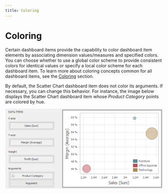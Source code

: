 ```yaml
---
title: Coloring
---
```

# Coloring
Certain dashboard items provide the capability to color dashboard item elements by associating dimension values/measures and specified colors. You can choose whether to use a global color scheme to provide consistent colors for identical values or specify a local color scheme for each dashboard item. To learn more about coloring concepts common for all dashboard items, see the [Coloring](../../appearance-customization/coloring.md) section.

By default, the Scatter Chart dashboard item does not color its arguments. If necessary, you can change this behavior. For instance, the image below displays the Scatter Chart dashboard item whose _Product Category_ points are colored by hue.

![ScatterChart_ProvidingData](../../../../images/img120276.png)